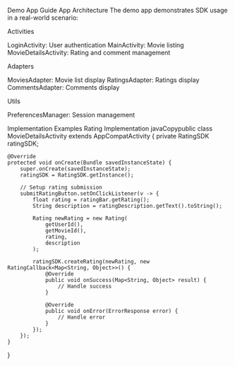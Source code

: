 Demo App Guide
App Architecture
The demo app demonstrates SDK usage in a real-world scenario:

Activities

LoginActivity: User authentication
MainActivity: Movie listing
MovieDetailsActivity: Rating and comment management


Adapters

MoviesAdapter: Movie list display
RatingsAdapter: Ratings display
CommentsAdapter: Comments display


Utils

PreferencesManager: Session management



Implementation Examples
Rating Implementation
javaCopypublic class MovieDetailsActivity extends AppCompatActivity {
private RatingSDK ratingSDK;

    @Override
    protected void onCreate(Bundle savedInstanceState) {
        super.onCreate(savedInstanceState);
        ratingSDK = RatingSDK.getInstance();
        
        // Setup rating submission
        submitRatingButton.setOnClickListener(v -> {
            float rating = ratingBar.getRating();
            String description = ratingDescription.getText().toString();
            
            Rating newRating = new Rating(
                getUserId(),
                getMovieId(),
                rating,
                description
            );
            
            ratingSDK.createRating(newRating, new RatingCallback<Map<String, Object>>() {
                @Override
                public void onSuccess(Map<String, Object> result) {
                    // Handle success
                }
                
                @Override
                public void onError(ErrorResponse error) {
                    // Handle error
                }
            });
        });
    }
}